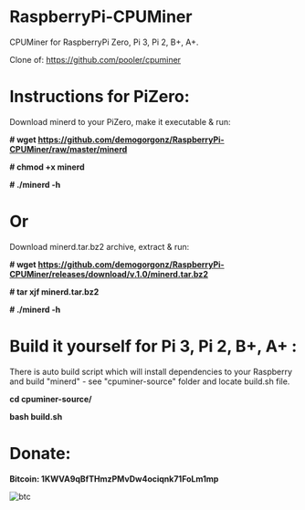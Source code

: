 # RaspberryPi-CPUMiner
CPUMiner for RaspberryPi Zero, Pi 3, Pi 2, B+, A+.


Clone of: https://github.com/pooler/cpuminer

# Instructions for PiZero:
Download minerd to your PiZero, make it executable & run: 

**# wget https://github.com/demogorgonz/RaspberryPi-CPUMiner/raw/master/minerd**

**# chmod +x minerd**

**# ./minerd -h**

# Or

Download minerd.tar.bz2 archive, extract & run:

**# wget https://github.com/demogorgonz/RaspberryPi-CPUMiner/releases/download/v.1.0/minerd.tar.bz2**

**# tar xjf minerd.tar.bz2**

**# ./minerd -h**


# Build it yourself for Pi 3, Pi 2, B+, A+ :
There is auto build script which will install dependencies to your Raspberry and build "minerd" - see "cpuminer-source" folder and locate build.sh file.

**cd cpuminer-source/**

**bash build.sh**



# Donate:

**Bitcoin: 1KWVA9qBfTHmzPMvDw4ociqnk71FoLm1mp**

![btc](http://i.imgur.com/FeRpxAb.png)
